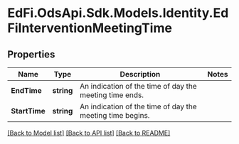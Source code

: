 # EdFi.OdsApi.Sdk.Models.Identity.EdFiInterventionMeetingTime
## Properties

Name | Type | Description | Notes
------------ | ------------- | ------------- | -------------
**EndTime** | **string** | An indication of the time of day the meeting time ends. | 
**StartTime** | **string** | An indication of the time of day the meeting time begins. | 

[[Back to Model list]](../README.md#documentation-for-models) [[Back to API list]](../README.md#documentation-for-api-endpoints) [[Back to README]](../README.md)

